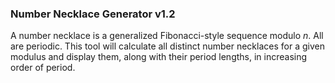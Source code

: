 ### Number Necklace Generator v1.2

A number necklace is a generalized Fibonacci-style sequence modulo _n_. All are periodic.
This tool will calculate all distinct number necklaces for a given modulus and display them, along with their period lengths, in increasing order of period.
